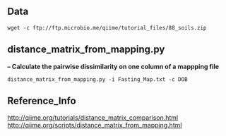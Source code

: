 ## Data
```
wget -c ftp://ftp.microbio.me/qiime/tutorial_files/88_soils.zip
```

## distance_matrix_from_mapping.py
**– Calculate the pairwise dissimilarity on one column of a mappping file**
```
distance_matrix_from_mapping.py -i Fasting_Map.txt -c DOB
```

## Reference_Info
http://qiime.org/tutorials/distance_matrix_comparison.html  
http://qiime.org/scripts/distance_matrix_from_mapping.html
